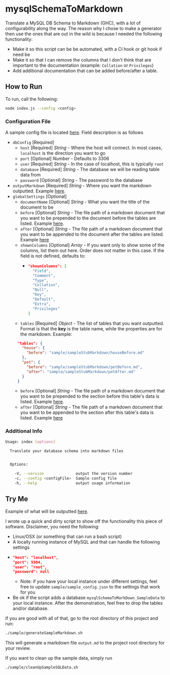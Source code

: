 # mysqlSchemaToMarkdown
Translate a MySQL DB Schema to Markdown (GHC), with a lot of configurability along the way.  The reason why I chose to make a generator then use the ones that are out in the wild is because I needed the following functionality:

* Make it so this script can be be automated, with a CI hook or git hook if need be
* Make it so that I can remove the columns that I don't think that are important to the documentation (example: `Collation` or `Privileges`)
* Add additional documentation that can be added before/after a table.

## How to Run

To run, call the following:

```bash
node index.js --config <config>
```

### Configuration File

A sample config file is located [here](./sample/sample_config.json).  Field description is as follows

* `dbConfig` [Required]
  * `host` [Required] _String_ - Where the host will connect.  In most cases, `localhost` is the direction you want to go
  * `port` [Optional] _Number_ - Defaults to 3306
  * `user` [Required] _String_ - In the case of localhost, this is typically `root`
  * `database` [Required] _String_ - The database we will be reading table data from
  * `password` [Optional] _String_ - The password to the database
* `outputMarkdown` [Required] _String_ - Where you want the markdown outputted.  Example [here](sample/output/sampleOutput.md).
* `globalSettings` [Optional]
  * `documentName` [Optional] _String_ - What you want the title of the document to be
  * `before` [Optional] _String_ - The file path of a markdown document that you want to be prepended to the document before the tables are listed.  Example [here](sample/sampleStubMarkdown/globalBefore.md).
  * `after` [Optional] _String_ - The file path of a markdown document that you want to be appended to the document after the tables are listed.  Example [here](sample/sampleStubMarkdown/globalAfter.md)
  * `shownColumns` [Optional] _Array_ - If you want only to show some of the columns, list them out here.  Order does not matter in this case.  If the field is not defined, defaults to:
    * ```json
      "shownColumns": [
        "Field",
        "Comment",
        "Type",
        "Collation",
        "Null",
        "Key",
        "Default",
        "Extra",
        "Privileges"
      ]
      ```
  * `tables` [Required] _Object_ - The list of tables that you want outputted.  Format is that the __key__ is the table name, while the properties are for the markdown. Example:
  ```json
    "tables": {
      "house": { 
        "before": "sample/sampleStubMarkdown/houseBefore.md"    
      },
      "pet": {
        "before": "sample/sampleStubMarkdown/petBefore.md",
        "after": "sample/sampleStubMarkdown/petAfter.md"
      }
    }
  ```
    * `before` [Optional] _String_ - The file path of a markdown document that you want to be prepended to the section before this table's data is listed.  Example [here](sample/sampleStubMarkdown/petBefore.md).
    * `after` [Optional] _String_ - The file path of a markdown document that you want to be appended to the section after this table's data is listed.  Example [here](sample/sampleStubMarkdown/petAfter.md)

### Additional Info
```bash
Usage: index [options]

  Translate your database schema into markdown files


  Options:

    -V, --version              output the version number
    -c, --config <configFile>  Sample config file
    -h, --help                 output usage information
```

## Try Me

Example of what will be outputted [here](sample/output/sampleOutput.md).

I wrote up a quick and dirty script to show off the functionality this piece of software.  Disclaimer, you need the following:

* Linux/OSX (or something that can run a bash script)
* A locally running instance of MySQL and that can handle the following settings
* ```json
  "host": "localhost",
  "port": 5984,
  "user": "root",
  "password": null
  ```
  * Note: if you have your local instance under different settings, feel free to update `sample/sample_config.json` to the settings that work for you
* Be ok if the script adds a database `mysqlSchemaToMarkDown_SampleData` to your local instance.  After the demonstration, feel free to drop the tables and/or database.

If you are good with all of that, go to the root directory of this project and run:
```bash
./sample/generateSampleMarkdown.sh
```
This will generate a markdown file `output.md` to the project root directory for your review.

If you want to clean up the sample data, simply run
```bash
./sample/cleanUpSampleSQLData.sh
```